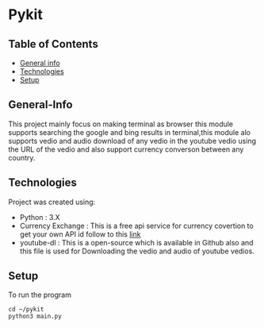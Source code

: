 # Pykit

## Table of Contents
* [General info](#general-info)
* [Technologies](#technologies)
* [Setup](#setup)

## General-Info
This project mainly focus on making terminal as browser this module supports searching the google and bing results in terminal,this module alo supports vedio and audio download of any vedio in the youtube vedio using the URL of the vedio and also support currency converson between any country.

## Technologies
Project was created using:
* Python : 3.X
* Currency Exchange : This is a free api service for currency covertion to get your own API id follow to this [link](https://rapidapi.com/fyhao/api/currency-exchange)
* youtube-dl : This is a open-source which is available in Github also and this file is used for Downloading the vedio and audio of youtube vedios.

## Setup
To run the program
```
cd ~/pykit
python3 main.py
```
